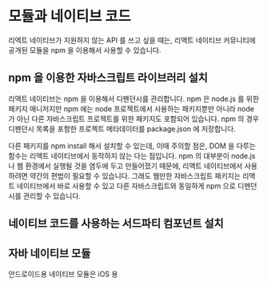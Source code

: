 # 모듈과 네이티브 코드

리엑트 네이티브가 지원하지 않는 API 를 쓰고 싶을 때는, 리액트 네이티브 커뮤니티에 공개된 모듈을 npm 을 이용해서 사용할 수 있습니다.

## npm 을 이용한 자바스크립트 라이브러리 설치
리액트 네이티브는 npm 을 이용해서 디펜던시를 관리합니다. npm 은 node.js 를 위한 패키지 매니저지만 npm 에는 node 프로젝트에서 사용하는 패키지뿐만 아니라 node 가 아닌 다른 자바스크립트 프로젝트를 위한 패키지도 포함되어 있습니다. npm 의 경우 디펜던시 목록을 포함한 프로젝트 메타데이터를 package.json 에 저장합니다. 

다른 패키지를 npm install 해서 설치할 수 있는데, 이때 주의할 점은, DOM 을 다루는 함수는 리액트 네이티브에서 동작하지 않는 다는 점입니다. npm 의 대부분이 node.js 나 웹 환경에서 실행될 것을 염두에 두고 만들어졌기 때문에, 리액트 네이티브에서 사용하려면 약간의 편법이 필요할 수 있습니다. 그래도 웹만한 자바스크립트 패키지는 리액트 네이티브에서 바로 사용할 수 있고 다른 자바스크립트와 동일하게 npm 으로 디펜던시를 관리할 수 있습니다. 

## 네이티브 코드를 사용하는 서드파티 컴포넌트 설치

## 자바 네이티브 모듈
안드로이드용 네이티브 모듈은 iOS 용
<!--stackedit_data:
eyJoaXN0b3J5IjpbLTExNzIyMjQ2MTEsODg4MDkwMzYsLTIwMD
YzMjk3MDAsLTk3NDM0OTE3NSwtMjA4ODc0NjYxMl19
-->